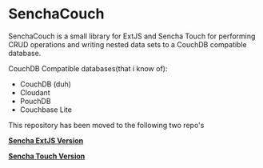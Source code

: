 SenchaCouch
===========

SenchaCouch is a small library for ExtJS and Sencha Touch for performing CRUD operations and writing nested data sets to
a CouchDB compatible database.

CouchDB Compatible databases(that i know of):

- CouchDB (duh)
- Cloudant
- PouchDB
- Couchbase Lite

This repository has been moved to the following two repo's

[**Sencha ExtJS Version**](https://github.com/rwilliams/sencha-couchdb-extjs)


[**Sencha Touch Version**](https://github.com/rwilliams/sencha-couchdb-touch)


